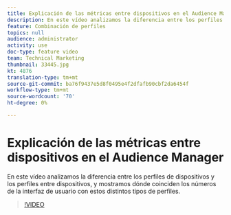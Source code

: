 ```yaml
---
title: Explicación de las métricas entre dispositivos en el Audience Manager
description: En este vídeo analizamos la diferencia entre los perfiles de dispositivos y los perfiles entre dispositivos, y mostramos dónde coinciden los números de la interfaz de usuario con estos distintos tipos de perfiles.
feature: Combinación de perfiles
topics: null
audience: administrator
activity: use
doc-type: feature video
team: Technical Marketing
thumbnail: 33445.jpg
kt: 4876
translation-type: tm+mt
source-git-commit: ba76f9437e5d8f0495e4f2dfafb90cbf2da6454f
workflow-type: tm+mt
source-wordcount: '70'
ht-degree: 0%

---
```



# Explicación de las métricas entre dispositivos en el Audience Manager

En este vídeo analizamos la diferencia entre los perfiles de dispositivos y los perfiles entre dispositivos, y mostramos dónde coinciden los números de la interfaz de usuario con estos distintos tipos de perfiles.

>[!VIDEO](https://video.tv.adobe.com/v/33445/?quality=12)

